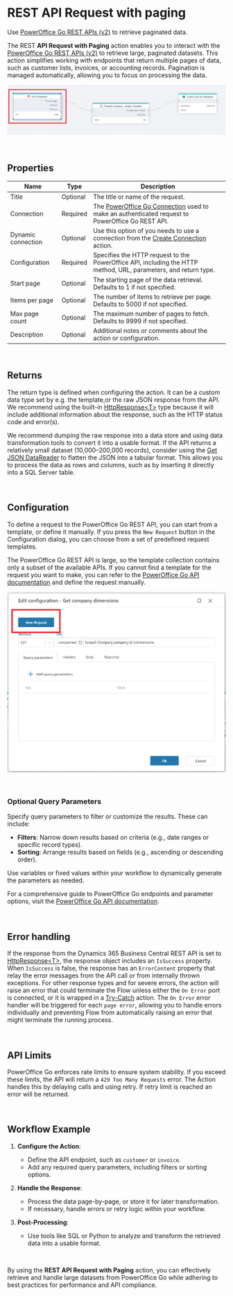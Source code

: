 # REST API Request with paging

Use [PowerOffice Go REST APIs (v2)](https://developer.poweroffice.net) to retrieve paginated data.


The REST **API Request with Paging** action enables you to interact with the [PowerOffice Go REST APIs (v2)](https://prdm0go0stor0apiv20eurw.z6.web.core.windows.net) to retrieve large, paginated datasets. This action simplifies working with endpoints that return multiple pages of data, such as customer lists, invoices, or accounting records. Pagination is managed automatically, allowing you to focus on processing the data.

![img](/images/flow/rest-api-paging-powerOff.png)  

<br/>

## Properties

| Name            | Type     | Description                                                                                   |
|----------------- | -------- | --------------------------------------------------------------------------------------------- |
| Title           | Optional | The title or name of the request.                              |
| Connection      | Required | The [PowerOffice Go Connection](./poweroffice-go-connection.md) used to make an authenticated request to PowerOffice Go REST API.     |
| Dynamic connection | Optional | Use this option of you needs to use a connection from the [Create Connection](./create-connection.md) action. |
| Configuration   | Required | Specifies the HTTP request to the PowerOffice API, including the HTTP method, URL, parameters, and return type. |
| Start page     | Optional | The starting page of the data retrieval. Defaults to 1 if not specified.           |
| Items per page  | Optional | The number of items to retrieve per page. Defaults to 5000 if not specified.                  |
| Max page count  | Optional | The maximum number of pages to fetch. Defaults to 9999 if not specified.                      |
| Description     | Optional | Additional notes or comments about the action or configuration.                               |

<br>

## Returns  

The return type is defined when configuring the action. It can be a custom data type set by e.g. the template,or the raw JSON response from the API.  
We recommend using the built-in [HttpResponse&lt;T&gt;](../../api-reference/built-in-types/http-response.md) type because it will include additional information about the response, such as the HTTP status code and error(s).

We recommend dumping the raw response into a data store and using data transformation tools to convert it into a usable format. If the API returns a relatively small dataset (10,000–200,000 records), consider using the [Get JSON DataReader](../json/get-json-datareader.md) to flatten the JSON into a tabular format. This allows you to process the data as rows and columns, such as by inserting it directly into a SQL Server table.

<br/>

## Configuration

To define a request to the PowerOffice Go REST API, you can start from a template, or define it manually.
If you press the `New Request` button in the Configuration dialog, you can choose from a set of predefined request templates.  

The PowerOffice Go REST API is large, so the template collection contains only a subset of the available APIs. If you cannot find a template for the request you want to make, you can refer to the [PowerOffice Go API documentation](https://prdm0go0stor0apiv20eurw.z6.web.core.windows.net) and define the request manually.

![img](/images/flow/dynamics365-bc-new-request.png)

<br/>

### Optional Query Parameters  

Specify query parameters to filter or customize the results. These can include:  

- **Filters**: Narrow down results based on criteria (e.g., date ranges or specific record types).  
- **Sorting**: Arrange results based on fields (e.g., ascending or descending order).  

Use variables or fixed values within your workflow to dynamically generate the parameters as needed.  

For a comprehensive guide to PowerOffice Go endpoints and parameter options, visit the [PowerOffice Go API documentation](https://prdm0go0stor0apiv20eurw.z6.web.core.windows.net).  

<br/>

## Error handling

If the response from the Dynamics 365 Business Central REST API is set to [HttpResponse&lt;T&gt;](../../api-reference/built-in-types/http-response.md), the response object includes an `IsSuccess` property. When `IsSuccess` is false, the response has an `ErrorContent` property that relay the error messages from the API call or from internally thrown exceptions. 
For other response types and for severe errors, the action will raise an error that could terminate the Flow unless either the `On Error` port is connected, or it is wrapped in a [Try-Catch](../built-in/try-catch.md) action. 
The `On Error` error handler will be triggered for each `page error`, allowing you to handle errors individually and preventing Flow from automatically raising an error that might terminate the running process.

<br>

## API Limits  

PowerOffice Go enforces rate limits to ensure system stability. If you exceed these limits, the API will return a `429 Too Many Requests` error. 
The Action handles this by delaying calls and using retry. If retry limit is reached an error will be returned.

<br/>

## Workflow Example  

1. **Configure the Action**:  
   - Define the API endpoint, such as `customer` or `invoice`.  
   - Add any required query parameters, including filters or sorting options.  

2. **Handle the Response**:  
   - Process the data page-by-page, or store it for later transformation.  
   - If necessary, handle errors or retry logic within your workflow.  

3. **Post-Processing**:  
   - Use tools like SQL or Python to analyze and transform the retrieved data into a usable format.  

<br/>

By using the **REST API Request with Paging** action, you can effectively retrieve and handle large datasets from PowerOffice Go while adhering to best practices for performance and API compliance.
